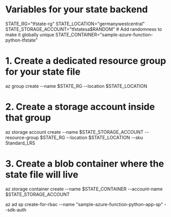 # Variables for your state backend
STATE_RG="tfstate-rg"
STATE_LOCATION="germanywestcentral"
STATE_STORAGE_ACCOUNT="tfstatesa$RANDOM" # Add randomness to make it globally unique
STATE_CONTAINER="sample-azure-function-python-tfstate"

# 1. Create a dedicated resource group for your state file
az group create --name $STATE_RG --location $STATE_LOCATION

# 2. Create a storage account inside that group
az storage account create --name $STATE_STORAGE_ACCOUNT --resource-group $STATE_RG --location $STATE_LOCATION --sku Standard_LRS

# 3. Create a blob container where the state file will live
az storage container create --name $STATE_CONTAINER --account-name $STATE_STORAGE_ACCOUNT


az ad sp create-for-rbac --name "sample-azure-function-python-app-sp" --sdk-auth
